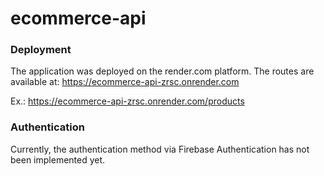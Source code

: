 # ecommerce-api

### Deployment
The application was deployed on the render.com platform. The routes are available at:
https://ecommerce-api-zrsc.onrender.com

Ex.: https://ecommerce-api-zrsc.onrender.com/products

### Authentication

Currently, the authentication method via Firebase Authentication has not been implemented yet.
